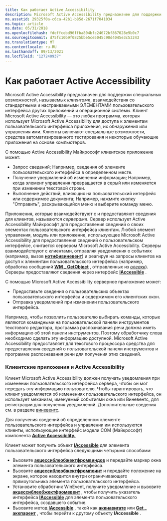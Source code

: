 ```yaml
---
title: Как работает Active Accessibility
description: Microsoft Active Accessibility предназначен для поддержки специальных возможностей, называемых клиентами, взаимодействия со стандартными и настраиваемыми элементами пользовательского интерфейса других приложений и операционной системы.
ms.assetid: 29325f0a-c6ca-42b1-b85d-2671f7041034
ms.topic: article
ms.date: 05/31/2018
ms.openlocfilehash: fdeffcebd96ffba804bfc24672bf867028e9b0c7
ms.sourcegitcommit: d75fc10b9f0825bbe5ce5045c90d4045e3c53243
ms.translationtype: MT
ms.contentlocale: ru-RU
ms.lasthandoff: 09/13/2021
ms.locfileid: "127240937"
---
```

# <a name="how-active-accessibility-works"></a>Как работает Active Accessibility

Microsoft Active Accessibility предназначен для поддержки специальных возможностей, называемых *клиентами*, взаимодействия со стандартными и настраиваемыми ЭЛЕМЕНТАМИ пользовательского интерфейса других приложений и операционной системы. Клиент Microsoft Active Accessibility — это любая программа, которая использует Microsoft Active Accessibility для доступа к элементам пользовательского интерфейса приложения, их обнаружения или управления ими. Клиенты включают специальные возможности, средства автоматизированного тестирования и некоторые обучающие приложения на основе компьютеров.

С помощью Active Accessibility Майкрософт клиентское приложение может:

-   Запрос сведений; Например, сведения об элементе пользовательского интерфейса в определенном месте.
-   Получение уведомлений об изменении информации; Например, когда элемент управления превращается в серый или изменяется при изменении текстовой строки.
-   Выполнение действий, влияющих на пользовательский интерфейс или содержимое документа; Например, нажмите кнопку "Отправить", раскрывающийся меню и выберите команду меню.

Приложения, которые взаимодействуют с и предоставляют сведения для клиентов, называются *серверами*. Сервер использует Active Accessibility Майкрософт для предоставления сведений о своих элементах пользовательского интерфейса клиентам. Любой элемент управления, модуль или приложение, использующее Microsoft Active Accessibility для предоставления сведений о пользовательском интерфейсе, считается сервером Microsoft Active Accessibility. Серверы взаимодействуют с клиентами, отправляя уведомления о событиях (например, вызов [**нотифивиневент**](/windows/desktop/api/Winuser/nf-winuser-notifywinevent)) и реагируя на запросы клиентов на доступ к элементам пользовательского интерфейса (например, обработка сообщений [**WM \_ GetObject**](wm-getobject.md) , отправленных из [*олеакк*](uiauto-glossary.md)). Серверы предоставляют сведения через интерфейс [**IAccessible**](/windows/desktop/api/oleacc/nn-oleacc-iaccessible) .

С помощью Microsoft Active Accessibility серверное приложение может:

-   Предоставьте сведения о пользовательских объектах пользовательского интерфейса и содержимом его клиентских окон.
-   Отправка уведомлений при изменении пользовательского интерфейса.

Например, чтобы позволить пользователю выбирать команды, которые являются командными на пользовательской панели инструментов текстового редактора, программа распознавания речи должна иметь информацию об этой панели инструментов. Поэтому обработчику слова необходимо сделать эту информацию доступной. Microsoft Active Accessibility предоставляет для текстового процессора средства для предоставления сведений о пользовательской панели инструментов и программе распознавания речи для получения этих сведений.

### <a name="client-applications-and-active-accessibility"></a>Клиентские приложения и Active Accessibility

Клиент Microsoft Active Accessibility должен получать уведомления при изменении пользовательского интерфейса сервера, чтобы он мог передать эту информацию пользователю. Чтобы гарантировать, что клиент уведомляется об изменениях пользовательского интерфейса, он использует механизм, именуемый событиями окна или Виневентс, для регистрации для получения уведомлений. Дополнительные сведения см. в разделе [виневентс](winevents-infrastructure.md).

Для получения сведений об определенном элементе пользовательского интерфейса и управлении им используются клиенты, использующие интерфейс модели COM (Майкрософт) компонента [**Active Accessibility.**](/windows/desktop/api/oleacc/nn-oleacc-iaccessible)

Клиент может получить объект [**IAccessible**](/windows/desktop/api/oleacc/nn-oleacc-iaccessible) для элемента пользовательского интерфейса следующими четырьмя способами:

-   Вызовите [**акцессиблеобжектфромвиндов**](/windows/desktop/api/Oleacc/nf-oleacc-accessibleobjectfromwindow) и передайте маркер окна элемента пользовательского интерфейса.
-   Вызовите [**акцессиблеобжектфромпоинт**](/windows/desktop/api/Oleacc/nf-oleacc-accessibleobjectfrompoint) и передайте положение на экране, которое находится внутри ограничивающего прямоугольника элемента пользовательского интерфейса.
-   Установите обработчик WinEvent, получите уведомление и вызовите [**акцессиблеобжектфромевент**](/windows/desktop/api/Oleacc/nf-oleacc-accessibleobjectfromevent) , чтобы получить указатель интерфейса [**IAccessible**](/windows/desktop/api/oleacc/nn-oleacc-iaccessible) для элемента пользовательского интерфейса, создавшего событие.
-   Вызовите метод [**IAccessible**](/windows/desktop/api/oleacc/nn-oleacc-iaccessible) , такой как [**аккнавигате**](/windows/desktop/api/Oleacc/nf-oleacc-iaccessible-accnavigate) или [**Get \_ аккпарент**](/windows/desktop/api/Oleacc/nf-oleacc-iaccessible-get_accparent) , чтобы перейти к другому объекту **IAccessible** .

 

 




